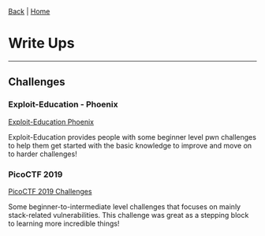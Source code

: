 [Back](WriteUpFrontPage.md) | [Home](../index.md)

# Write Ups
---

## Challenges

### Exploit-Education - Phoenix
[Exploit-Education Phoenix](exploiteducationphoenixwriteup.md)

Exploit-Education provides people with some beginner level pwn challenges to help them get started with the basic knowledge to improve and move on to harder challenges!

### PicoCTF 2019
[PicoCTF 2019 Challenges](PicoFrontPage.md)

Some beginner-to-intermediate level challenges that focuses on mainly stack-related vulnerabilities. This challenge was great as a stepping block to learning more incredible things!